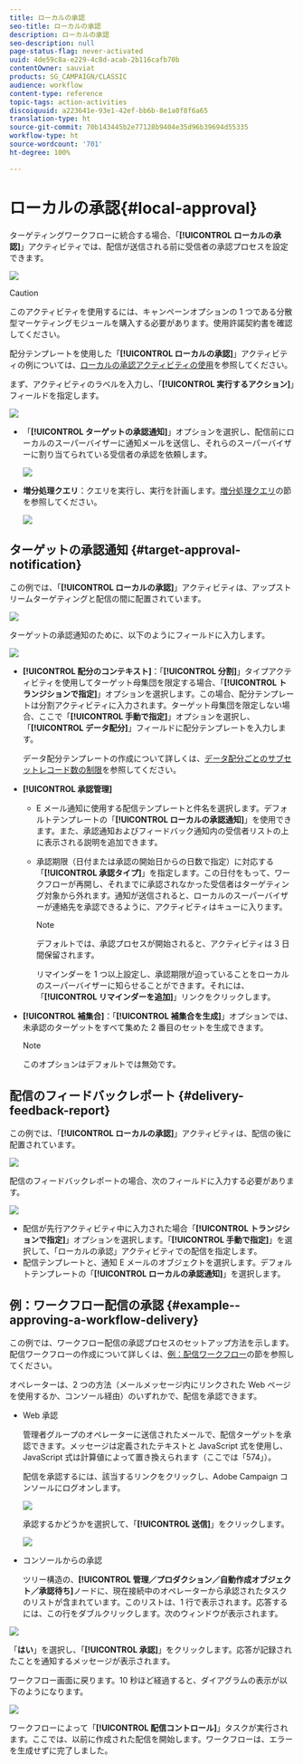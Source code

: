 ```yaml
---
title: ローカルの承認
seo-title: ローカルの承認
description: ローカルの承認
seo-description: null
page-status-flag: never-activated
uuid: 4de59c8a-e229-4c8d-acab-2b116cafb70b
contentOwner: sauviat
products: SG_CAMPAIGN/CLASSIC
audience: workflow
content-type: reference
topic-tags: action-activities
discoiquuid: a223641e-93e1-42ef-bb6b-8e1a0f8f6a65
translation-type: ht
source-git-commit: 70b143445b2e77128b9404e35d96b39694d55335
workflow-type: ht
source-wordcount: '701'
ht-degree: 100%

---
```



# ローカルの承認{#local-approval}

ターゲティングワークフローに統合する場合、「**[!UICONTROL ローカルの承認]**」アクティビティでは、配信が送信される前に受信者の承認プロセスを設定できます。

![](assets/local_validation_0.png)

>[!CAUTION]
>
>このアクティビティを使用するには、キャンペーンオプションの 1 つである分散型マーケティングモジュールを購入する必要があります。使用許諾契約書を確認してください。

配分テンプレートを使用した「**[!UICONTROL ローカルの承認]**」アクティビティの例については、[ローカルの承認アクティビティの使用](../../workflow/using/using-the-local-approval-activity.md)を参照してください。

まず、アクティビティのラベルを入力し、「**[!UICONTROL 実行するアクション]**」フィールドを指定します。

![](assets/local_validation_1.png)

* 「**[!UICONTROL ターゲットの承認通知]**」オプションを選択し、配信前にローカルのスーパーバイザーに通知メールを送信し、それらのスーパーバイザーに割り当てられている受信者の承認を依頼します。

   ![](assets/local_validation_intro_2.png)

* **増分処理クエリ**：クエリを実行し、実行を計画します。[増分処理クエリ](../../workflow/using/incremental-query.md)の節を参照してください。

   ![](assets/local_validation_intro_3.png)

## ターゲットの承認通知 {#target-approval-notification}

この例では、「**[!UICONTROL ローカルの承認]**」アクティビティは、アップストリームターゲティングと配信の間に配置されています。

![](assets/local_validation_2.png)

ターゲットの承認通知のために、以下のようにフィールドに入力します。

![](assets/local_validation_3.png)

* **[!UICONTROL 配分のコンテキスト]**：「**[!UICONTROL 分割]**」タイプアクティビティを使用してターゲット母集団を限定する場合、「**[!UICONTROL トランジションで指定]**」オプションを選択します。この場合、配分テンプレートは分割アクティビティに入力されます。ターゲット母集団を限定しない場合、ここで「**[!UICONTROL 手動で指定]**」オプションを選択し、「**[!UICONTROL データ配分]**」フィールドに配分テンプレートを入力します。

   データ配分テンプレートの作成について詳しくは、[データ配分ごとのサブセットレコード数の制限](../../workflow/using/split.md#limiting-the-number-of-subset-records-per-data-distribution)を参照してください。

* **[!UICONTROL 承認管理]**

   * E メール通知に使用する配信テンプレートと件名を選択します。デフォルトテンプレートの「**[!UICONTROL ローカルの承認通知]**」を使用できます。また、承認通知およびフィードバック通知内の受信者リストの上に表示される説明を追加できます。
   * 承認期限（日付または承認の開始日からの日数で指定）に対応する「**[!UICONTROL 承認タイプ]**」を指定します。この日付をもって、ワークフローが再開し、それまでに承認されなかった受信者はターゲティング対象から外れます。通知が送信されると、ローカルのスーパーバイザーが連絡先を承認できるように、アクティビティはキューに入ります。

      >[!NOTE]
      >
      >デフォルトでは、承認プロセスが開始されると、アクティビティは 3 日間保留されます。

      リマインダーを 1 つ以上設定し、承認期限が迫っていることをローカルのスーパーバイザーに知らせることができます。それには、「**[!UICONTROL リマインダーを追加]**」リンクをクリックします。

* **[!UICONTROL 補集合]**：「**[!UICONTROL 補集合を生成]**」オプションでは、未承認のターゲットをすべて集めた 2 番目のセットを生成できます。

   >[!NOTE]
   >
   >このオプションはデフォルトでは無効です。

## 配信のフィードバックレポート {#delivery-feedback-report}

この例では、「**[!UICONTROL ローカルの承認]**」アクティビティは、配信の後に配置されています。

![](assets/local_validation_4.png)

配信のフィードバックレポートの場合、次のフィールドに入力する必要があります。

![](assets/local_validation_workflow_4.png)

* 配信が先行アクティビティ中に入力された場合「**[!UICONTROL トランジションで指定]**」オプションを選択します。「**[!UICONTROL 手動で指定]**」を選択して、「ローカルの承認」アクティビティでの配信を指定します。
* 配信テンプレートと、通知 E メールのオブジェクトを選択します。デフォルトテンプレートの「**[!UICONTROL ローカルの承認通知]**」を選択します。

## 例：ワークフロー配信の承認 {#example--approving-a-workflow-delivery}

この例では、ワークフロー配信の承認プロセスのセットアップ方法を示します。配信ワークフローの作成について詳しくは、[例：配信ワークフロー](../../workflow/using/delivery.md#example--delivery-workflow)の節を参照してください。

オペレーターは、2 つの方法（メールメッセージ内にリンクされた Web ページを使用するか、コンソール経由）のいずれかで、配信を承認できます。

* Web 承認

   管理者グループのオペレーターに送信されたメールで、配信ターゲットを承認できます。メッセージは定義されたテキストと JavaScript 式を使用し、JavaScript 式は計算値によって置き換えられます（ここでは「574」）。

   配信を承認するには、該当するリンクをクリックし、Adobe Campaign コンソールにログオンします。

   ![](assets/new-workflow-valid-webaccess.png)

   承認するかどうかを選択して、「**[!UICONTROL 送信]**」をクリックします。

   ![](assets/new-workflow-valid-webaccess-confirm.png)

* コンソールからの承認

   ツリー構造の、**[!UICONTROL 管理／プロダクション／自動作成オブジェクト／承認待ち]**&#x200B;ノードに、現在接続中のオペレーターから承認されたタスクのリストが含まれています。このリストは、1 行で表示されます。応答するには、この行をダブルクリックします。次のウィンドウが表示されます。

![](assets/new-workflow-7.png)

「**はい**」を選択し、「**[!UICONTROL 承認]**」をクリックします。応答が記録されたことを通知するメッセージが表示されます。

ワークフロー画面に戻ります。10 秒ほど経過すると、ダイアグラムの表示が以下のようになります。

![](assets/new-workflow-8.png)

ワークフローによって「**[!UICONTROL 配信コントロール]**」タスクが実行されます。ここでは、以前に作成された配信を開始します。ワークフローは、エラーを生成せずに完了しました。
